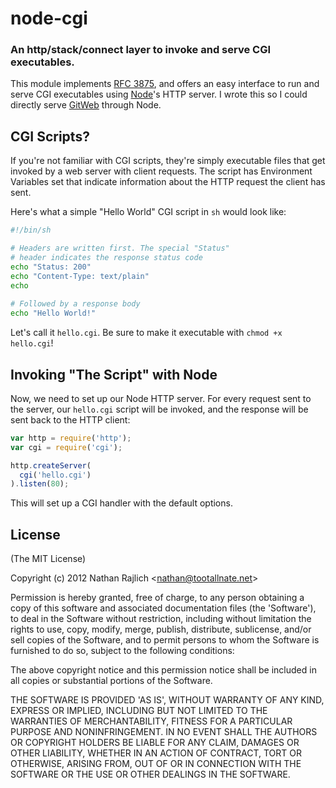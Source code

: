 node-cgi
========
### An http/stack/connect layer to invoke and serve CGI executables.


This module implements [RFC 3875][rfc3875], and offers an easy interface to run
and serve CGI executables using [Node][]'s HTTP server. I wrote this so I could
directly serve [GitWeb][node-gitweb] through Node.


CGI Scripts?
------------

If you're not familiar with CGI scripts, they're simply executable files that
get invoked by a web server with client requests. The script has Environment
Variables set that indicate information about the HTTP request the client has sent.

Here's what a simple "Hello World" CGI script in `sh` would look like:

``` bash
#!/bin/sh

# Headers are written first. The special "Status"
# header indicates the response status code
echo "Status: 200"
echo "Content-Type: text/plain"
echo
    
# Followed by a response body
echo "Hello World!"
```

Let's call it `hello.cgi`. Be sure to make it executable with `chmod +x hello.cgi`!


Invoking "The Script" with Node
-------------------------------

Now, we need to set up our Node HTTP server. For every request sent to the server,
our `hello.cgi` script will be invoked, and the response will be sent back to the
HTTP client:

``` javascript
var http = require('http');
var cgi = require('cgi');

http.createServer(
  cgi('hello.cgi')
).listen(80);
```

This will set up a CGI handler with the default options.


License
-------

(The MIT License)

Copyright (c) 2012 Nathan Rajlich &lt;nathan@tootallnate.net&gt;

Permission is hereby granted, free of charge, to any person obtaining
a copy of this software and associated documentation files (the
'Software'), to deal in the Software without restriction, including
without limitation the rights to use, copy, modify, merge, publish,
distribute, sublicense, and/or sell copies of the Software, and to
permit persons to whom the Software is furnished to do so, subject to
the following conditions:

The above copyright notice and this permission notice shall be
included in all copies or substantial portions of the Software.

THE SOFTWARE IS PROVIDED 'AS IS', WITHOUT WARRANTY OF ANY KIND,
EXPRESS OR IMPLIED, INCLUDING BUT NOT LIMITED TO THE WARRANTIES OF
MERCHANTABILITY, FITNESS FOR A PARTICULAR PURPOSE AND NONINFRINGEMENT.
IN NO EVENT SHALL THE AUTHORS OR COPYRIGHT HOLDERS BE LIABLE FOR ANY
CLAIM, DAMAGES OR OTHER LIABILITY, WHETHER IN AN ACTION OF CONTRACT,
TORT OR OTHERWISE, ARISING FROM, OUT OF OR IN CONNECTION WITH THE
SOFTWARE OR THE USE OR OTHER DEALINGS IN THE SOFTWARE.

[Node]: http://nodejs.org
[node-gitweb]: https://github.com/TooTallNate/node-gitweb
[rfc3875]: http://tools.ietf.org/html/rfc3875
